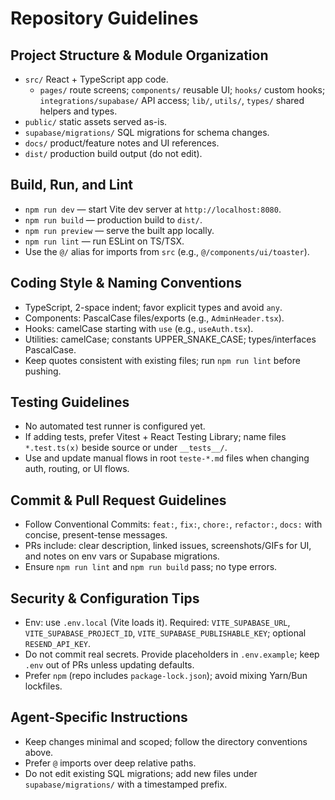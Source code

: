 # Repository Guidelines

## Project Structure & Module Organization
- `src/` React + TypeScript app code.
  - `pages/` route screens; `components/` reusable UI; `hooks/` custom hooks; `integrations/supabase/` API access; `lib/`, `utils/`, `types/` shared helpers and types.
- `public/` static assets served as-is.
- `supabase/migrations/` SQL migrations for schema changes.
- `docs/` product/feature notes and UI references.
- `dist/` production build output (do not edit).

## Build, Run, and Lint
- `npm run dev` — start Vite dev server at `http://localhost:8080`.
- `npm run build` — production build to `dist/`.
- `npm run preview` — serve the built app locally.
- `npm run lint` — run ESLint on TS/TSX.
- Use the `@/` alias for imports from `src` (e.g., `@/components/ui/toaster`).

## Coding Style & Naming Conventions
- TypeScript, 2-space indent; favor explicit types and avoid `any`.
- Components: PascalCase files/exports (e.g., `AdminHeader.tsx`).
- Hooks: camelCase starting with `use` (e.g., `useAuth.tsx`).
- Utilities: camelCase; constants UPPER_SNAKE_CASE; types/interfaces PascalCase.
- Keep quotes consistent with existing files; run `npm run lint` before pushing.

## Testing Guidelines
- No automated test runner is configured yet.
- If adding tests, prefer Vitest + React Testing Library; name files `*.test.ts(x)` beside source or under `__tests__/`.
- Use and update manual flows in root `teste-*.md` files when changing auth, routing, or UI flows.

## Commit & Pull Request Guidelines
- Follow Conventional Commits: `feat:`, `fix:`, `chore:`, `refactor:`, `docs:` with concise, present-tense messages.
- PRs include: clear description, linked issues, screenshots/GIFs for UI, and notes on env vars or Supabase migrations.
- Ensure `npm run lint` and `npm run build` pass; no type errors.

## Security & Configuration Tips
- Env: use `.env.local` (Vite loads it). Required: `VITE_SUPABASE_URL`, `VITE_SUPABASE_PROJECT_ID`, `VITE_SUPABASE_PUBLISHABLE_KEY`; optional `RESEND_API_KEY`.
- Do not commit real secrets. Provide placeholders in `.env.example`; keep `.env` out of PRs unless updating defaults.
- Prefer `npm` (repo includes `package-lock.json`); avoid mixing Yarn/Bun lockfiles.

## Agent-Specific Instructions
- Keep changes minimal and scoped; follow the directory conventions above.
- Prefer `@` imports over deep relative paths.
- Do not edit existing SQL migrations; add new files under `supabase/migrations/` with a timestamped prefix.

